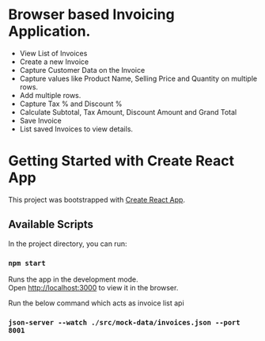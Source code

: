 # Browser based Invoicing Application.
 * View List of Invoices
 * Create a new Invoice
 * Capture Customer Data on the Invoice
 * Capture values like Product Name, Selling Price and Quantity on multiple rows.
 * Add multiple rows.
 * Capture Tax % and Discount %
 * Calculate Subtotal, Tax Amount, Discount Amount and Grand Total
 * Save Invoice
 * List saved Invoices to view details.

# Getting Started with Create React App

This project was bootstrapped with [Create React App](https://github.com/facebook/create-react-app).

## Available Scripts

In the project directory, you can run:

### `npm start`

Runs the app in the development mode.\
Open [http://localhost:3000](http://localhost:3000) to view it in the browser.


Run the below command which acts as invoice list api
### `json-server --watch ./src/mock-data/invoices.json --port 8001`
